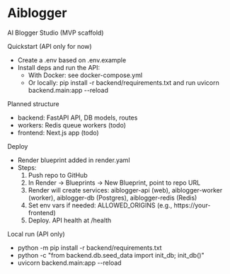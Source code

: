 # Aiblogger

AI Blogger Studio (MVP scaffold)

Quickstart (API only for now)
- Create a .env based on .env.example
- Install deps and run the API:
	- With Docker: see docker-compose.yml
	- Or locally: pip install -r backend/requirements.txt and run uvicorn backend.main:app --reload

Planned structure
- backend: FastAPI API, DB models, routes
- workers: Redis queue workers (todo)
- frontend: Next.js app (todo)

Deploy
- Render blueprint added in render.yaml
- Steps:
	1) Push repo to GitHub
	2) In Render -> Blueprints -> New Blueprint, point to repo URL
	3) Render will create services: aiblogger-api (web), aiblogger-worker (worker), aiblogger-db (Postgres), aiblogger-redis (Redis)
	4) Set env vars if needed: ALLOWED_ORIGINS (e.g., https://your-frontend)
	5) Deploy. API health at /health

Local run (API only)
- python -m pip install -r backend/requirements.txt
- python -c "from backend.db.seed_data import init_db; init_db()"
- uvicorn backend.main:app --reload

